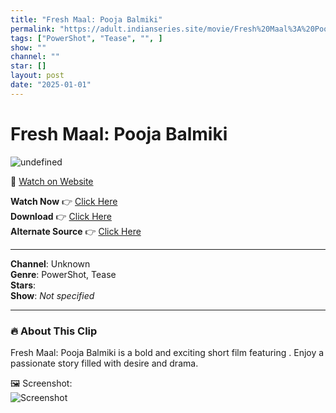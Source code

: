 ```yaml
---
title: "Fresh Maal: Pooja Balmiki"
permalink: "https://adult.indianseries.site/movie/Fresh%20Maal%3A%20Pooja%20Balmiki"
tags: ["PowerShot", "Tease", "", ]
show: ""
channel: ""
star: []
layout: post
date: "2025-01-01"
---
```


# Fresh Maal: Pooja Balmiki

![undefined](https://desisins.com/wp-content/uploads/2024/09/Pooja-Balmiki-DesiSins.com_.jpg)

🔗 [Watch on Website](https://adult.indianseries.site/movie/Fresh%20Maal%3A%20Pooja%20Balmiki)

**Watch Now** 👉 [Click Here](https://adult.indianseries.site/movie/Fresh%20Maal%3A%20Pooja%20Balmiki)  
**Download** 👉 [Click Here](https://adult.indianseries.site/movie/Fresh%20Maal%3A%20Pooja%20Balmiki)  
**Alternate Source** 👉 [Click Here](https://adult.indianseries.site/movie/Fresh%20Maal%3A%20Pooja%20Balmiki)

---

**Channel**: Unknown  
**Genre**: PowerShot, Tease  
**Stars**:   
**Show**: *Not specified*

---

### 🔥 About This Clip

Fresh Maal: Pooja Balmiki is a bold and exciting short film featuring . Enjoy a passionate story filled with desire and drama.
 
🖼️ Screenshot:  
![Screenshot](https://desisins.com/wp-content/uploads/2024/09/Pooja-Balmiki-DesiSins.com_.jpg)
